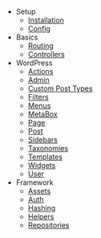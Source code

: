 - Setup
    - [Installation](/docs/{{version}}/installation "Installation")
    - [Config](/docs/{{version}}/config "Config")
- Basics
    - [Routing](/docs/{{version}}/routing "Routing")
    - [Controllers](/docs/{{version}}/controllers "Controller")
- WordPress
    - [Actions](/docs/{{version}}/actions "Actions")
    - [Admin](/docs/{{version}}/admin "Admin")
    - [Custom Post Types](/docs/{{version}}/custom-post-types "Custom Post Types")
    - [Filters](/docs/{{version}}/filters "Filters")
    - [Menus](/docs/{{version}}/menus "Menus")
    - [MetaBox](/docs/{{version}}/metabox "MetaBox")
    - [Page](/docs/{{version}}/page "Page")
    - [Post](/docs/{{version}}/post "Post")
    - [Sidebars](/docs/{{version}}/sidebars "Sidebars")
    - [Taxonomies](/docs/{{version}}/taxonomies "Taxonomies")
    - [Templates](/docs/{{version}}/templates "Templates")
    - [Widgets](/docs/{{version}}/widgets "Widgets")
    - [User](/docs/{{version}}/user "User")
- Framework
    - [Assets](/docs/{{version}}/assets "Assets")
    - [Auth](/docs/{{version}}/auth "Auth")
    - [Hashing](/docs/{{version}}/hashing "Hashing")
    - [Helpers](/docs/{{version}}/helpers "Helpers")
    - [Repositories](/docs/{{version}}/repositories "Repositories")